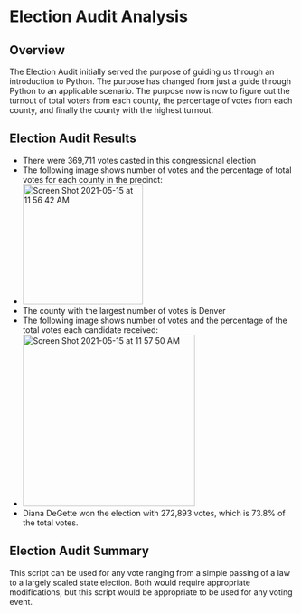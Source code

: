 # Election Audit Analysis
## Overview
The Election Audit initially served the purpose of guiding us through an introduction to Python. The purpose has changed from just a guide through Python to an applicable scenario. The purpose now is now to figure out the turnout of total voters from each county, the percentage of votes from each county, and finally the county with the highest turnout. 
## Election Audit Results
- There were 369,711 votes casted in this congressional election
- The following image shows number of votes and the percentage of total votes for each county in the precinct:
- <img width="212" alt="Screen Shot 2021-05-15 at 11 56 42 AM" src="https://user-images.githubusercontent.com/82340766/118370198-a8eefb00-b574-11eb-9483-fb4177deb9ad.png">
- The county with the largest number of votes is Denver
- The following image shows number of votes and the percentage of the total votes each candidate received:
- <img width="304" alt="Screen Shot 2021-05-15 at 11 57 50 AM" src="https://user-images.githubusercontent.com/82340766/118370225-c8862380-b574-11eb-9f8b-e771ef489647.png">
- Diana DeGette won the election with 272,893 votes, which is 73.8% of the total votes.

## Election Audit Summary
This script can be used for any vote ranging from a simple passing of a law to a largely scaled state election. Both would require appropriate modifications, but this script would be appropriate to be used for any voting event. 
